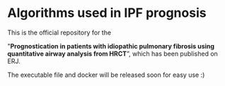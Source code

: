 # Algorithms used in IPF prognosis

This is the official repository for the 

"**Prognostication in patients with idiopathic pulmonary fibrosis using quantitative airway analysis from HRCT**”, which has been published on ERJ.

The executable file and docker will be released soon for easy use :)
